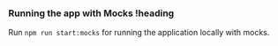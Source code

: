 <!-- .documentation/run-app/main.md -->
### Running the app with Mocks !heading

Run `npm run start:mocks` for running the application locally with mocks.
